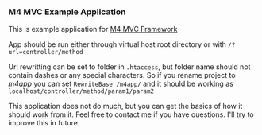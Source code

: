 ### M4 MVC Example Application

This is example application for [M4 MVC Framework](https://github.com/Matoo125/m4mvc)

App should be run either through virtual host root directory or with `/?url=controller/method`

Url rewritting can be set to folder in `.htaccess`, but folder name should not contain dashes or any special characters. So if you rename project to *m4app* you can set `RewriteBase /m4app/` and it should be working as `localhost/controller/method/param1/param2`

This application does not do much, but you can get the basics of how it should work from it. Feel free to contact me if you have questions. I'll try to improve this in future. 